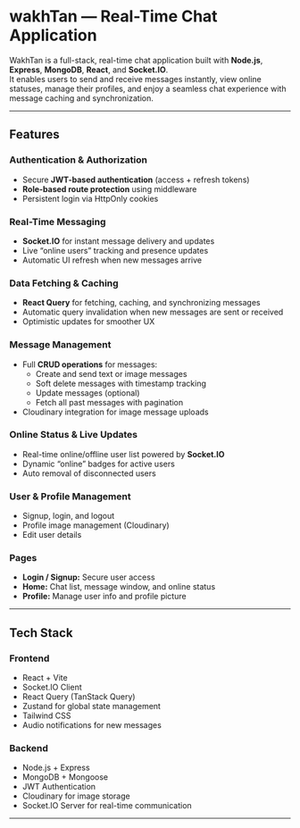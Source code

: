 # wakhTan — Real-Time Chat Application

WakhTan is a full-stack, real-time chat application built with **Node.js**, **Express**, **MongoDB**, **React**, and **Socket.IO**.  
It enables users to send and receive messages instantly, view online statuses, manage their profiles, and enjoy a seamless chat experience with message caching and synchronization.

---

## Features

### Authentication & Authorization

- Secure **JWT-based authentication** (access + refresh tokens)
- **Role-based route protection** using middleware
- Persistent login via HttpOnly cookies

### Real-Time Messaging

- **Socket.IO** for instant message delivery and updates
- Live “online users” tracking and presence updates
- Automatic UI refresh when new messages arrive

### Data Fetching & Caching

- **React Query** for fetching, caching, and synchronizing messages
- Automatic query invalidation when new messages are sent or received
- Optimistic updates for smoother UX

### Message Management

- Full **CRUD operations** for messages:
  - Create and send text or image messages
  - Soft delete messages with timestamp tracking
  - Update messages (optional)
  - Fetch all past messages with pagination
- Cloudinary integration for image message uploads

### Online Status & Live Updates

- Real-time online/offline user list powered by **Socket.IO**
- Dynamic “online” badges for active users
- Auto removal of disconnected users

### User & Profile Management

- Signup, login, and logout
- Profile image management (Cloudinary)
- Edit user details

### Pages

- **Login / Signup:** Secure user access
- **Home:** Chat list, message window, and online status
- **Profile:** Manage user info and profile picture

---

## Tech Stack

### **Frontend**

- React + Vite
- Socket.IO Client
- React Query (TanStack Query)
- Zustand for global state management
- Tailwind CSS
- Audio notifications for new messages

### **Backend**

- Node.js + Express
- MongoDB + Mongoose
- JWT Authentication
- Cloudinary for image storage
- Socket.IO Server for real-time communication

---
